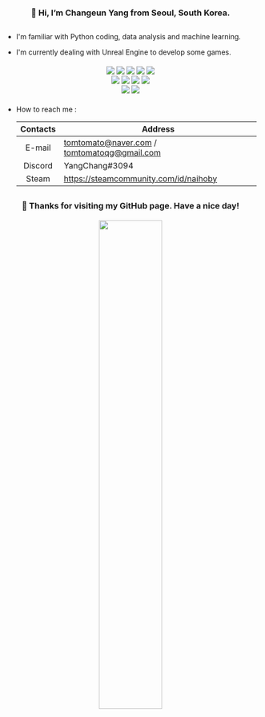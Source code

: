 ####

<h3 align = center>👋 Hi, I’m Changeun Yang from Seoul, South Korea.</h3>

####

##

####

- I'm familiar with Python coding, data analysis and machine learning.

- I'm currently dealing with Unreal Engine to develop some games.
<!--
- I was interested in real-time TTS over ChatBot conversations and generating personalized TTS with little voice data.

####

- Education 🎓  

  - Yonsei University, Seoul  
    (2022.02) B.S. in Physics  
    (2022.02) B.A. in Philosophy  

####

- Certification 📋  
-->
####

<div align = center> 
  <img src="https://img.shields.io/badge/python3-3776AB?style=for-the-badge&logo=python&logoColor=white">
  <img src="https://img.shields.io/badge/c++-00599C?style=for-the-badge&logo=cplusplus&logoColor=white">
  <img src="https://img.shields.io/badge/html5-E34F26?style=for-the-badge&logo=html5&logoColor=white"> 
  <img src="https://img.shields.io/badge/git-F05032?style=for-the-badge&logo=git&logoColor=white">
  <img src="https://img.shields.io/badge/github-181717?style=for-the-badge&logo=github&logoColor=white">
  <br>
  
  <img src="https://img.shields.io/badge/tensorflow-FF6F00?style=for-the-badge&logo=tensorflow&logoColor=white">
  <img src="https://img.shields.io/badge/opencv-5C3EE8?style=for-the-badge&logo=opencv&logoColor=white">
  <img src="https://img.shields.io/badge/selenium-43B02A?style=for-the-badge&logo=selenium&logoColor=white">
  <img src="https://img.shields.io/badge/streamlit-FF4B4B?style=for-the-badge&logo=streamlit&logoColor=white">
  <br>
  
  <img src="https://img.shields.io/badge/firefox browser-FF7139?style=for-the-badge&logo=firefox browser&logoColor=white">
  <img src="https://img.shields.io/badge/unreal engine-0E1128?style=for-the-badge&logo=unrealengine&logoColor=white">
  <br>
</div>

####

- How to reach me :

  |Contacts|Address|
  |:---:|---|
  |E-mail|tomtomato@naver.com / tomtomatoqg@gmail.com|
  |Discord|YangChang#3094|
  |Steam|https://steamcommunity.com/id/naihoby|
<!--
  |Youtube|https://www.youtube.com/channel/UCBhMH4OHY35qXevPavu7ZnA|
-->

####

##

####

<h3 align = center>🥳 Thanks for visiting my GitHub page. Have a nice day!</h3>

####

<div align = center>
  <img src = 'https://user-images.githubusercontent.com/104478650/185764227-3b709066-3e0a-4b6c-80b9-47e869a67bb0.gif' width = '50%'>
</div>
